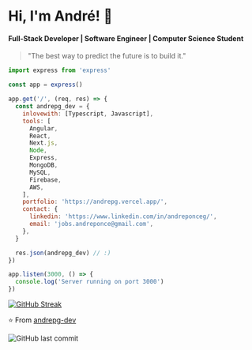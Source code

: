 # Hi, I'm André! 👋

#### Full-Stack Developer | Software Engineer | Computer Science Student

> "The best way to predict the future is to build it."

```javascript
import express from 'express'

const app = express()

app.get('/', (req, res) => {
  const andrepg_dev = {
    inlovewith: [Typescript, Javascript],
    tools: [
      Angular,
      React,
      Next.js,
      Node,
      Express,
      MongoDB,
      MySQL,
      Firebase,
      AWS,
    ],
    portfolio: 'https://andrepg.vercel.app/',
    contact: {
      linkedin: 'https://www.linkedin.com/in/andreponceg/',
      email: 'jobs.andreponce@gmail.com',
    },
  }

  res.json(andrepg_dev) // :)
})

app.listen(3000, () => {
  console.log('Server running on port 3000')
})
```

[![GitHub Streak](https://github-readme-streak-stats.herokuapp.com?user=andrepg-dev&theme=radical)](https://git.io/streak-stats)

⭐️ From [andrepg-dev](https://github.com/andrepg-dev)

![GitHub last commit](https://img.shields.io/github/last-commit/andrepg-dev/andrepg-dev)
